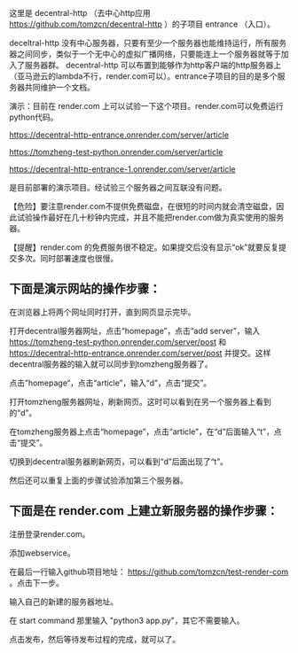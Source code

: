 这里是 decentral-http （去中心http应用 https://github.com/tomzcn/decentral-http ）的子项目 entrance （入口）。

deceltral-http 没有中心服务器，只要有至少一个服务器也能维持运行，所有服务器之间同步，类似于一个无中心的虚拟广播网络，只要能连上一个服务器就等于加入了服务器群。 decentral-http 可以布置到能够作为http客户端的http服务器上（亚马逊云的lambda不行，render.com可以）。entrance子项目的目的是多个服务器共同维护一个文档。

演示：目前在 render.com 上可以试验一下这个项目。render.com可以免费运行python代码。

https://decentral-http-entrance.onrender.com/server/article 

https://tomzheng-test-python.onrender.com/server/article

https://decentral-http-entrance-1.onrender.com/server/article 

是目前部署的演示项目。经试验三个服务器之间互联没有问题。

【危险】要注意render.com不提供免费磁盘，在很短的时间内就会清空磁盘，因此试验操作最好在几十秒钟内完成，并且不能把render.com做为真实使用的服务器。 

【提醒】render.com 的免费服务很不稳定。如果提交后没有显示“ok”就要反复提交多次。同时部署速度也很慢。

下面是演示网站的操作步骤：
------------------------

在浏览器上将两个网址同时打开，直到网页显示完毕。

打开decentral服务器网址，点击“homepage”，点击“add server”，输入 https://tomzheng-test-python.onrender.com/server/post 和 https://decentral-http-entrance.onrender.com/server/post 并提交。这样decentral服务器的输入就可以同步到tomzheng服务器了。

点击”homepage“，点击“article”，输入“d”，点击“提交”。

打开tomzheng服务器网址，刷新网页。这时可以看到在另一个服务器上看到的“d”。

在tomzheng服务器上点击“homepage”，点击“article”，在“d”后面输入“t”，点击“提交”。

切换到decentral服务器刷新网页，可以看到“d”后面出现了“t”。

然后还可以重复上面的步骤试验添加第三个服务器。 

下面是在 render.com 上建立新服务器的操作步骤：
--------------------------------------------

注册登录render.com。

添加webservice。

在最后一行输入github项目地址： https://github.com/tomzcn/test-render-com 。点击下一步。

输入自己的新建的服务器地址。

在 start command 那里输入 "python3 app.py"，其它不需要输入。

点击发布，然后等待发布过程的完成，就可以了。



